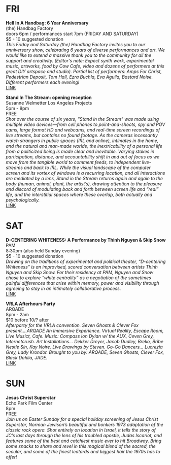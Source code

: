 # FRI
**Hell In A Handbag: 6 Year Anniversary**  
(the) Handbag Factory  
doors 6pm / performances start 7pm (FRIDAY AND SATURDAY)    
$5 - 10 suggested donation  
*This Friday and Saturday (the) Handbag Factory invites you to our anniversary show, celebrating 6 years of diverse performances and art. We would like to extend a massive thank you to the community for all the support and creativity. (Editor's note: Expect synth work, experimental music, artworks, food by Cow Cafe, video and dozens of performers at this great DIY artspace and studio). Partial list of performers: Amps For Christ, Pedestrian Deposit, Tom Hall, Ezra Buchla, Eva Aguila, Bastard Noise. Different performers each evening!*  
[LINK](https://www.facebook.com/events/989262834540832/)  

**Stand In The Stream: opening reception**  
Susanne Vielmetter Los Angeles Projects  
5pm - 8pm  
FREE  
*Shot over the course of six years, "Stand in the Stream" was made using multiple video devices—from cell phones to point-and-shoots, spy and POV cams, large format HD and webcams, and real-time screen recordings of live streams, but contains no found footage. As the cameras incessantly watch strangers in public spaces (IRL and online), intimates in the home, and the natural and man-made worlds, the inextricability of a personal life from a politicized being is made clear and inevitable. Varying stakes in participation, distance, and accountability shift in and out of focus as we move from the tangible world to comment feeds, to independent live-streams and back to IRL. While the visual landscape of the computer screen and its vortex of windows is a recurring location, and all interactions are mediated by a lens, Stand in the Stream returns again and again to the body (human, animal, plant, the artist’s), drawing attention to the pleasure and discord of modulating back and forth between screen life and “real” life, and the interstitial spaces where these overlap, both actually and psychologically.*  
[LINK](https://www.vielmetter.com/exhibitions/current/544/view.html)  

# SAT
**D-CENTERING WHITENESS: A Performance by Thinh Nguyen & Skip Snow**  
PAM  
8:30pm (also held Sunday evening)  
$5 - 10 suggested donation  
*Drawing on the traditions of experimental and political theater, “D-centering Whiteness” is an improvised, scored conversation between artists Thinh Nguyen and Skip Snow. For their residency at PAM, Nguyen and Snow chose to explore “white centrality” as a negotiation of the sometimes painful differences that arise within memory, power and visibility through agreeing to stay in an intimately collaborative process.*  
[LINK](http://blog.pamresidencies.com/)  


**VRLA Afterhours Party**  
ARQADE  
8pm - 2am   
$10 before 10/? after  
*Afterparty for the VRLA convention. Seven Ghosts & Clever Fox present....ARQADE
An Immersive Experience. Virtual Reality, Escape Room, Live Musict, Cafe. Music: Compass Ion Dylan w/ the AUX, Ceven Grey, Internetcrush. Art Installations... Dekker Dreyer, Jacob Dudley, Breko, Bribe Nestle Sin, Kay Noire. Live Drawings by Steven. Go-Go Dancers... Lucrezia Grey, Lady Krondor. Brought to you by: ARQADE, Seven Ghosts, Clever Fox, Black Dahlia, JADE.*  
[LINK](https://www.facebook.com/events/1832814946982481/)  

# SUN
**Jesus Christ Superstar**  
Echo Park Film Center  
8pm  
FREE  
*Join us on Easter Sunday for a special holiday screening of Jesus Christ Superstar, Norman Jewison’s beautiful and bonkers 1973 adaptation of the classic rock opera. Shot entirely on location in Israel, it tells the story of JC’s last days through the lens of his troubled apostle, Judas Iscariot, and features some of the best and catchiest music ever to hit Broadway. Bring some snacks to share and revel in this magical blend of the sacred, the secular, and some of the finest leotards and biggest hair the 1970s has to offer!*
